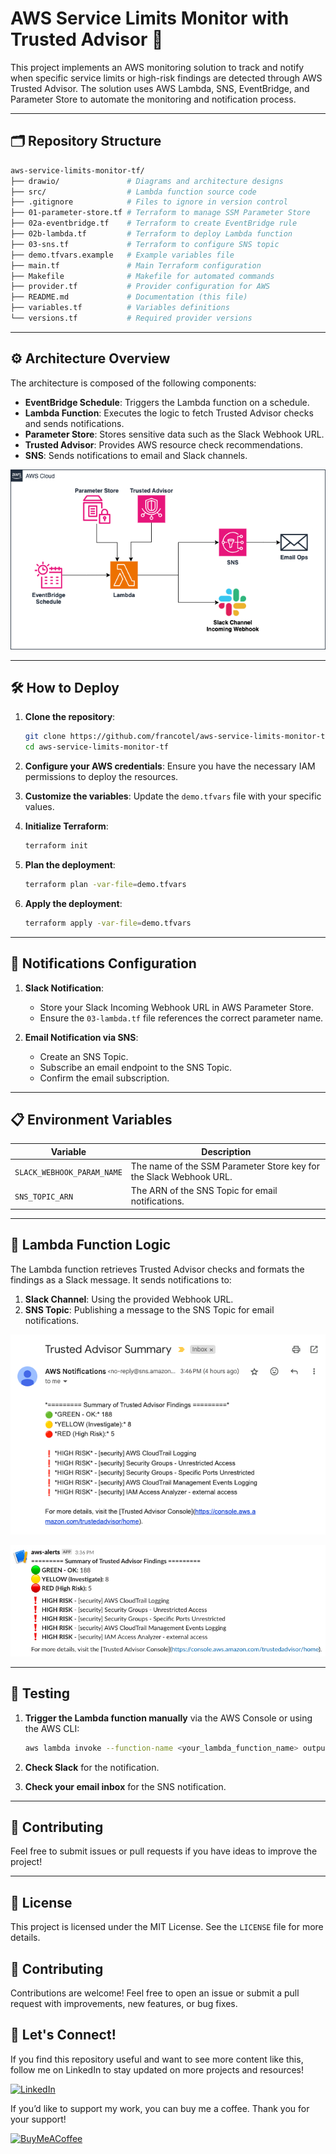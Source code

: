 # AWS Service Limits Monitor with Trusted Advisor 🚀

This project implements an AWS monitoring solution to track and notify when specific service limits or high-risk findings are detected through AWS Trusted Advisor. The solution uses AWS Lambda, SNS, EventBridge, and Parameter Store to automate the monitoring and notification process.

---

## 🗂 Repository Structure

```bash
aws-service-limits-monitor-tf/
├── drawio/               # Diagrams and architecture designs
├── src/                  # Lambda function source code
├── .gitignore            # Files to ignore in version control
├── 01-parameter-store.tf # Terraform to manage SSM Parameter Store
├── 02a-eventbridge.tf    # Terraform to create EventBridge rule
├── 02b-lambda.tf         # Terraform to deploy Lambda function
├── 03-sns.tf             # Terraform to configure SNS topic
├── demo.tfvars.example   # Example variables file
├── main.tf               # Main Terraform configuration
├── Makefile              # Makefile for automated commands
├── provider.tf           # Provider configuration for AWS
├── README.md             # Documentation (this file)
├── variables.tf          # Variables definitions
└── versions.tf           # Required provider versions
```

---

## ⚙️ Architecture Overview

The architecture is composed of the following components:

- **EventBridge Schedule**: Triggers the Lambda function on a schedule.
- **Lambda Function**: Executes the logic to fetch Trusted Advisor checks and sends notifications.
- **Parameter Store**: Stores sensitive data such as the Slack Webhook URL.
- **Trusted Advisor**: Provides AWS resource check recommendations.
- **SNS**: Sends notifications to email and Slack channels.

![arch solutions](./drawio/limit-monitor-aws.drawio.png)

---

## 🛠 How to Deploy

1. **Clone the repository**:
   ```bash
   git clone https://github.com/francotel/aws-service-limits-monitor-tf.git
   cd aws-service-limits-monitor-tf
   ```

2. **Configure your AWS credentials**:
   Ensure you have the necessary IAM permissions to deploy the resources.

3. **Customize the variables**:
   Update the `demo.tfvars` file with your specific values.

4. **Initialize Terraform**:
   ```bash
   terraform init
   ```

5. **Plan the deployment**:
   ```bash
   terraform plan -var-file=demo.tfvars
   ```

6. **Apply the deployment**:
   ```bash
   terraform apply -var-file=demo.tfvars
   ```
---

## 📧 Notifications Configuration

1. **Slack Notification**:
   - Store your Slack Incoming Webhook URL in AWS Parameter Store.
   - Ensure the `03-lambda.tf` file references the correct parameter name.

2. **Email Notification via SNS**:
   - Create an SNS Topic.
   - Subscribe an email endpoint to the SNS Topic.
   - Confirm the email subscription.

---

## 📋 Environment Variables

| Variable                  | Description                                                    |
|---------------------------|----------------------------------------------------------------|
| `SLACK_WEBHOOK_PARAM_NAME` | The name of the SSM Parameter Store key for the Slack Webhook URL. |
| `SNS_TOPIC_ARN`            | The ARN of the SNS Topic for email notifications.              |

---

## 📄 Lambda Function Logic

The Lambda function retrieves Trusted Advisor checks and formats the findings as a Slack message. It sends notifications to:

1. **Slack Channel**: Using the provided Webhook URL.
2. **SNS Topic**: Publishing a message to the SNS Topic for email notifications.

![alt text](./drawio/email-alert.png)

![alt text](./drawio/slack-alert.png)

---

## 🧪 Testing

1. **Trigger the Lambda function manually** via the AWS Console or using the AWS CLI:
   ```bash
   aws lambda invoke --function-name <your_lambda_function_name> output.txt
   ```

2. **Check Slack** for the notification.
3. **Check your email inbox** for the SNS notification.

---

## 🤝 Contributing

Feel free to submit issues or pull requests if you have ideas to improve the project!

---

## 📜 License

This project is licensed under the MIT License. See the `LICENSE` file for more details.

## 🤝 Contributing

Contributions are welcome! Feel free to open an issue or submit a pull request with improvements, new features, or bug fixes.

##  🤝 **Let's Connect!**

If you find this repository useful and want to see more content like this, follow me on LinkedIn to stay updated on more projects and resources!

[![LinkedIn](https://content.linkedin.com/content/dam/me/business/en-us/amp/brand-site/v2/bg/LI-Logo.svg.original.svg)](https://www.linkedin.com/in/franconavarro/)

If you’d like to support my work, you can buy me a coffee. Thank you for your support!

[![BuyMeACoffee](https://icon-icons.com/icons2/2699/PNG/512/buymeacoffee_logo_icon_169441.png)](https://www.buymeacoffee.com/francotel)
